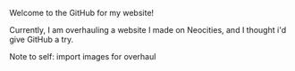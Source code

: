 Welcome to the GitHub for my website!

Currently, I am overhauling a website I made on Neocities, and I thought i'd give GitHub a try.

Note to self: import images for overhaul
